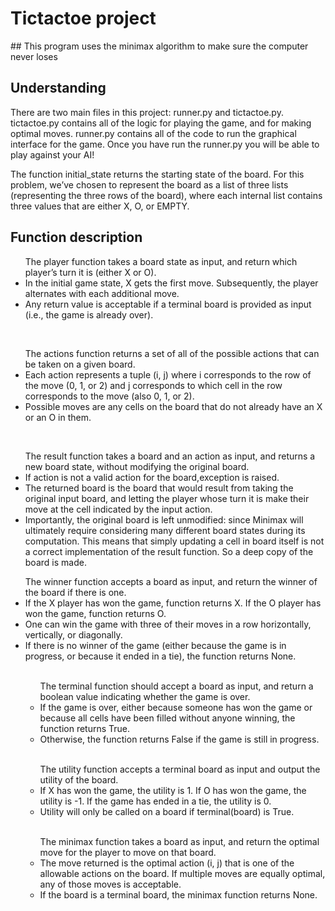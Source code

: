 <h1 align center>  Tictactoe project </h1>
## This program uses the minimax algorithm to make sure the computer never loses<br>

## Understanding
There are two main files in this project: runner.py and tictactoe.py. tictactoe.py contains all of the logic for playing the game, and for making optimal moves. runner.py contains all of the code to run the graphical interface for the game. Once you have run the runner.py you will be able to play against your AI! <br>

The function initial_state returns the starting state of the board. For this problem, we’ve chosen to represent the board as a list of three lists (representing the three rows of the board), where each internal list contains three values that are either X, O, or EMPTY.

## Function description

<ul> The player function takes a board state as input, and return which player’s turn it is (either X or O).
<li>In the initial game state, X gets the first move. Subsequently, the player alternates with each additional move.</li>
<li>Any return value is acceptable if a terminal board is provided as input (i.e., the game is already over).</li></ul><br>
  
<ul>
The actions function returns a set of all of the possible actions that can be taken on a given board.
<li>Each action represents a tuple (i, j) where i corresponds to the row of the move (0, 1, or 2) and j corresponds to which cell in the row corresponds to the move (also 0, 1, or 2).</li>
<li>Possible moves are any cells on the board that do not already have an X or an O in them.</li>
</ul><br>

<ul>
The result function takes a board and an action as input, and returns a new board state, without modifying the original board.
<li>If action is not a valid action for the board,exception is raised.</li>
<li>The returned board is the board that would result from taking the original input board, and letting the player whose turn it is make their move at the cell indicated by the input action.</li>
<li>Importantly, the original board is left unmodified: since Minimax will ultimately require considering many different board states during its computation. This means that simply updating a cell in board itself is not a correct implementation of the result function. So a deep copy of the board is made.
</li>
</ul>
<ul>The winner function accepts a board as input, and return the winner of the board if there is one.
<li>If the X player has won the game, function returns X. If the O player has won the game, function returns O.</li>
<li>One can win the game with three of their moves in a row horizontally, vertically, or diagonally.</li>
<li>If there is no winner of the game (either because the game is in progress, or because it ended in a tie), the function returns None.</li>
<br>
<ul>  
The terminal function should accept a board as input, and return a boolean value indicating whether the game is over.
<li>If the game is over, either because someone has won the game or because all cells have been filled without anyone winning, the function returns True.</li>
<li>Otherwise, the function returns False if the game is still in progress.</li>
</ul>
  <br>
<ul>The utility function accepts a terminal board as input and output the utility of the board.
<li>If X has won the game, the utility is 1. If O has won the game, the utility is -1. If the game has ended in a tie, the utility is 0.</li>
<li>Utility will only be called on a board if terminal(board) is True.</li>
</ul>
  <br>
<ul>The minimax function takes a board as input, and return the optimal move for the player to move on that board.
<li>The move returned is the optimal action (i, j) that is one of the allowable actions on the board. If multiple moves are equally optimal, any of those moves is acceptable.</li>
<li>If the board is a terminal board, the minimax function returns None.</li></ul><br>
